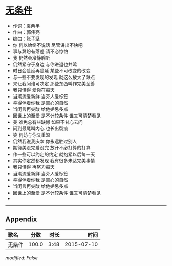 # [无条件](https://music.163.com/song?id=31426608)

* 作词：袁两半
* 作曲：郭伟亮
* 编曲：张子坚
* 你 何以始终不说话 尽管讲出不快吧
* 事与冀盼有落差 请不必惊怕
* 我 仍然会冷静聆听
* 仍然紧守于身边 与你进退也共鸣
* 时日会蔓延再蔓延 某些不可改变的改变
* 与一些不要发现的发现 就这么放大了缺点
* 来让我问谁可决定 那些东西叫作完美至善
* 我只懂得 爱你在每天
* 当潮流爱新鲜 当旁人爱标签
* 幸得伴着你我 是窝心的自然
* 当闲言再尖酸 给他妒忌多点
* 因世上的至爱 是不计较条件 谁又可清楚看见
* 美 难免总有些缺憾 如果不甘心去问
* 问到最尾叫内心 也长出裂痕
* 笑 何妨与你又重温
* 仍然我说我庆幸 你永远胜过别人
* 期待美没完爱没完 放开不必打算的打算
* 作一些可以约定的约定 就抱紧以后每一天
* 其实你定然都发现 我有很多未达完美事情
* 我只懂得 再努力每天
* 当潮流爱新鲜 当旁人爱标签
* 幸得伴着你我 是窝心的自然
* 当闲言再尖酸 给他妒忌多点
* 因世上的至爱 是不计较条件 谁又可清楚看见
* 


---

## Appendix

|歌名|分数|时长|时间|
|:---|:---:|---:|---:|
|无条件|100.0|3:48|2015-07-10

*modified: False*